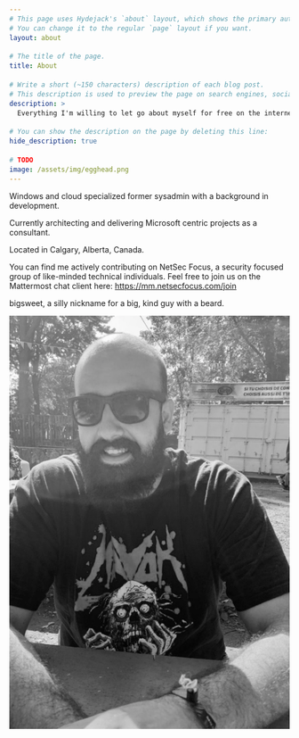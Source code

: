 ```yaml
---
# This page uses Hydejack's `about` layout, which shows the primary author's picture and about text at the top.
# You can change it to the regular `page` layout if you want.
layout: about

# The title of the page.
title: About

# Write a short (~150 characters) description of each blog post.
# This description is used to preview the page on search engines, social media, etc.
description: >
  Everything I'm willing to let go about myself for free on the internet.

# You can show the description on the page by deleting this line:
hide_description: true

# TODO
image: /assets/img/egghead.png
---
```

Windows and cloud specialized former sysadmin with a background in development.

Currently architecting and delivering Microsoft centric projects as a consultant.

Located in Calgary, Alberta, Canada. 

You can find me actively contributing on NetSec Focus, a security focused group of like-minded technical individuals.
Feel free to join us on the Mattermost chat client here: <a href="https://mm.netsecfocus.com/join">https://mm.netsecfocus.com/join</a>



bigsweet, a silly nickname for a big, kind guy with a beard.

![](./assets/img/egghead.png)
